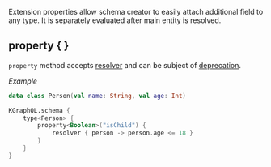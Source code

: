 Extension properties allow schema creator to easily attach additional field to any type. It is separately evaluated
after main entity is resolved.

## property { }

`property` method accepts [resolver](/docs/reference/resolver) and can be subject
of [deprecation](/docs/reference/deprecation).

*Example*

```kotlin
data class Person(val name: String, val age: Int)

KGraphQL.schema {
    type<Person> {
        property<Boolean>("isChild") {
            resolver { person -> person.age <= 18 }
        }
    }
}
```
